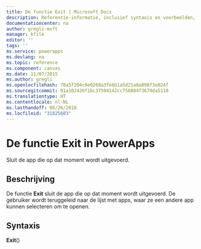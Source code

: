 ```yaml
---
title: De functie Exit | Microsoft Docs
description: Referentie-informatie, inclusief syntaxis en voorbeelden, voor de functie Exit in PowerApps
documentationcenter: na
author: gregli-msft
manager: kfile
editor: ''
tags: ''
ms.service: powerapps
ms.devlang: na
ms.topic: reference
ms.component: canvas
ms.date: 11/07/2015
ms.author: gregli
ms.openlocfilehash: 70a5f204c0e0268a3fe6b1a5d21a8a898f3e024f
ms.sourcegitcommit: 91a102426f1bc37504142cc756884f3670da5110
ms.translationtype: HT
ms.contentlocale: nl-NL
ms.lasthandoff: 06/26/2018
ms.locfileid: "31825603"
---
```

# <a name="exit-function-in-powerapps"></a>De functie Exit in PowerApps
Sluit de app die op dat moment wordt uitgevoerd.

## <a name="description"></a>Beschrijving
De functie **Exit** sluit de app die op dat moment wordt uitgevoerd.  De gebruiker wordt teruggeleid naar de lijst met apps, waar ze een andere app kunnen selecteren om te openen.

## <a name="syntax"></a>Syntaxis
**Exit**()

